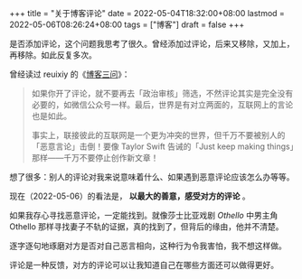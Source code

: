 +++
title = "关于博客评论"
date = 2022-05-04T18:32:00+08:00
lastmod = 2022-05-06T08:26:24+08:00
tags = ["博客"]
draft = false
+++

是否添加评论，这个问题我思考了很久。曾经添加过评论，后来又移除，又加上，再移除。如此反复多次。

曾经读过 reuixiy 的《[博客三问](https://io-oi.me/tech/on-three-questions-about-blogging/)》：

> 如果你开了评论，就不要再去「政治审核」筛选，不然评论其实是完全没有必要的，如微信公众号一样。最后，世界是有对立两面的，互联网上的言论也是如此。
>
> 事实上，联接彼此的互联网是一个更为冲突的世界，但千万不要被别人的「恶意言论」击倒！要像 Taylor Swift 告诫的「Just keep making things」那样——千万不要停止创作新文章！

想了很多：别人的评论对我来说意味着什么、如果遇到恶意评论应该怎么办等等。

现在（2022-05-06）的看法是， **以最大的善意，感受对方的评论** 。

如果我存心寻找恶意评论，一定能找到。就像莎士比亚戏剧 _Othello_ 中男主角 Othello 那样寻找妻子不轨的证据，真的找到了，但背后的缘由，他并不清楚。

逐字逐句地琢磨对方是否对自己恶言相向，这种行为令我害怕，我不想这样做。

评论是一种反馈，对方的评论可以让我知道自己在哪些方面还可以做得更好。
